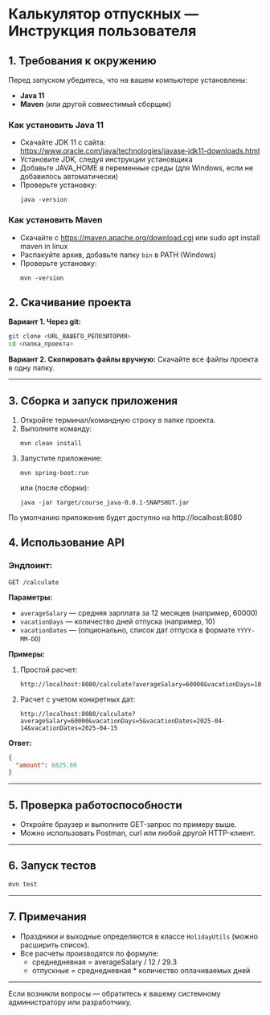 # Калькулятор отпускных — Инструкция пользователя

## 1. Требования к окружению

Перед запуском убедитесь, что на вашем компьютере установлены:

- **Java 11**
- **Maven** (или другой совместимый сборщик)


### Как установить Java 11
- Скачайте JDK 11 с сайта: https://www.oracle.com/java/technologies/javase-jdk11-downloads.html
- Установите JDK, следуя инструкции установщика
- Добавьте JAVA_HOME в переменные среды (для Windows, если не добавилось автоматически)
- Проверьте установку:
  ```
  java -version
  ```

### Как установить Maven
- Скачайте с https://maven.apache.org/download.cgi или sudo apt install maven in linux
- Распакуйте архив, добавьте папку `bin` в PATH (Windows)
- Проверьте установку:
  ```
  mvn -version
  ```


## 2. Скачивание проекта

**Вариант 1. Через git:**
```sh
git clone <URL_ВАШЕГО_РЕПОЗИТОРИЯ>
cd <папка_проекта>
```
**Вариант 2. Скопировать файлы вручную:**
Скачайте все файлы проекта в одну папку.

---

## 3. Сборка и запуск приложения

1. Откройте терминал/командную строку в папке проекта.
2. Выполните команду:
   ```
   mvn clean install
   ```
3. Запустите приложение:
   ```
   mvn spring-boot:run
   ```
   или (после сборки):
   ```
   java -jar target/course_java-0.0.1-SNAPSHOT.jar
   ```

По умолчанию приложение будет доступно на http://localhost:8080


## 4. Использование API

### Эндпоинт:
```
GET /calculate
```

**Параметры:**
- `averageSalary` — средняя зарплата за 12 месяцев (например, 60000)
- `vacationDays` — количество дней отпуска (например, 10)
- `vacationDates` — (опционально, список дат отпуска в формате `YYYY-MM-DD`)

**Примеры:**

1. Простой расчет:
   ```
   http://localhost:8080/calculate?averageSalary=60000&vacationDays=10
   ```
2. Расчет с учетом конкретных дат:
   ```
   http://localhost:8080/calculate?averageSalary=60000&vacationDays=5&vacationDates=2025-04-14&vacationDates=2025-04-15
   ```

**Ответ:**
```json
{
  "amount": 6825.60
}
```

---

## 5. Проверка работоспособности

- Откройте браузер и выполните GET-запрос по примеру выше.
- Можно использовать Postman, curl или любой другой HTTP-клиент.

---

## 6. Запуск тестов

```sh
mvn test
```

---

## 7. Примечания

- Праздники и выходные определяются в классе `HolidayUtils` (можно расширить список).
- Все расчеты производятся по формуле:
  - среднедневная = averageSalary / 12 / 29.3
  - отпускные = среднедневная * количество оплачиваемых дней

---

Если возникли вопросы — обратитесь к вашему системному администратору или разработчику.
